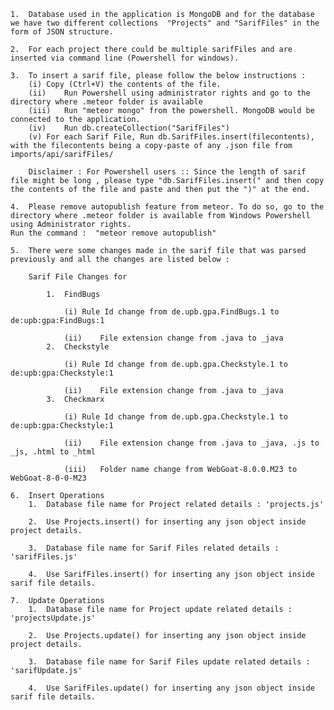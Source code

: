 	1.	Database used in the application is MongoDB and for the database we have two different collections 	"Projects" and "SarifFiles" in the form of JSON structure.

	2.	For each project there could be multiple sarifFiles and are inserted via command line (Powershell for windows).

	3.	To insert a sarif file, please follow the below instructions : 
		(i)	Copy (Ctrl+V) the contents of the file.
		(ii)	Run Powershell using administrator rights and go to the directory where .meteor folder is available
		(iii)	Run "meteor mongo" from the powershell. MongoDB would be connected to the application.
		(iv)	Run db.createCollection("SarifFiles")
		(v)	For each Sarif File, Run db.SarifFiles.insert(filecontents), with the filecontents being a copy-paste of any .json file from  imports/api/sarifFiles/

		Disclaimer : For Powershell users :: Since the length of sarif file might be long , please type "db.SarifFiles.insert(" and then copy the contents of the file and paste and then put the ")" at the end. 

	4.	Please remove autopublish feature from meteor. To do so, go to the directory where .meteor folder is available from Windows Powershell using Administrator rights.
	Run the command :  "meteor remove autopublish"

	5.	There were some changes made in the sarif file that was parsed previously and all the changes are listed below : 

		Sarif File Changes for 

			1.	FindBugs 

				(i)	Rule Id change from de.upb.gpa.FindBugs.1 to de:upb:gpa:FindBugs:1
		
				(ii)	File extension change from .java to _java
			2.	Checkstyle

				(i)	Rule Id change from de.upb.gpa.Checkstyle.1 to de:upb:gpa:Checkstyle:1
		
				(ii)	File extension change from .java to _java
			3.	Checkmarx

				(i)	Rule Id change from de.upb.gpa.Checkstyle.1 to de:upb:gpa:Checkstyle:1
		
				(ii)	File extension change from .java to _java, .js to _js, .html to _html
		
				(iii)	Folder name change from WebGoat-8.0.0.M23 to WebGoat-8-0-0-M23

	6.	Insert Operations
    	1.  Database file name for Project related details : 'projects.js'
    
    	2.  Use Projects.insert() for inserting any json object inside project details.
    
    	3.  Database file name for Sarif Files related details : 'sarifFiles.js'
    
    	4.  Use SarifFiles.insert() for inserting any json object inside sarif file details.

	7.	Update Operations
    	1.  Database file name for Project update related details : 'projectsUpdate.js'
    
    	2.  Use Projects.update() for inserting any json object inside project details.
    
    	3.  Database file name for Sarif Files update related details : 'sarifUpdate.js'
    
    	4.  Use SarifFiles.update() for inserting any json object inside sarif file details.
